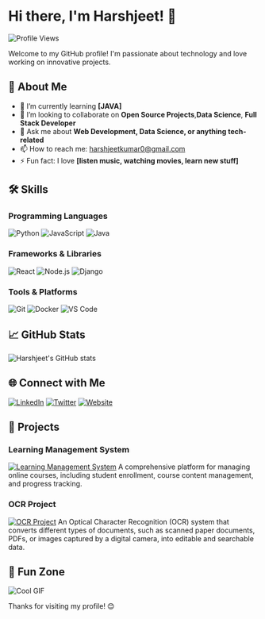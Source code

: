 # Hi there, I'm Harshjeet! 👋

![Profile Views](https://komarev.com/ghpvc/?username=Harshjeet&color=blue)

Welcome to my GitHub profile! I'm passionate about technology and love working on innovative projects. 

## 🚀 About Me

- 🌱 I’m currently learning **[JAVA]**
- 👯 I’m looking to collaborate on **Open Source Projects**,**Data Science**, **Full Stack Developer**
- 💬 Ask me about **Web Development, Data Science, or anything tech-related**
- 📫 How to reach me: [harshjeetkumar0@gmail.com](mailto:harshjeetkumar0@gmail.com)
- ⚡ Fun fact: I love **[listen music, watching movies, learn new stuff]**

## 🛠️ Skills

### Programming Languages
![Python](https://img.shields.io/badge/-Python-3776AB?logo=python&logoColor=white&style=for-the-badge)
![JavaScript](https://img.shields.io/badge/-JavaScript-F7DF1E?logo=javascript&logoColor=black&style=for-the-badge)
![Java](https://img.shields.io/badge/-Java-007396?logo=java&logoColor=white&style=for-the-badge)

### Frameworks & Libraries
![React](https://img.shields.io/badge/-React-61DAFB?logo=react&logoColor=black&style=for-the-badge)
![Node.js](https://img.shields.io/badge/-Node.js-339933?logo=node.js&logoColor=white&style=for-the-badge)
![Django](https://img.shields.io/badge/-Django-092E20?logo=django&logoColor=white&style=for-the-badge)

### Tools & Platforms
![Git](https://img.shields.io/badge/-Git-F05032?logo=git&logoColor=white&style=for-the-badge)
![Docker](https://img.shields.io/badge/-Docker-2496ED?logo=docker&logoColor=white&style=for-the-badge)
![VS Code](https://img.shields.io/badge/-VS%20Code-007ACC?logo=visual-studio-code&logoColor=white&style=for-the-badge)

## 📈 GitHub Stats

![Harshjeet's GitHub stats](https://github-readme-stats.vercel.app/api?username=Harshjeet&show_icons=true&theme=radical)

## 🌐 Connect with Me

[![LinkedIn](https://img.shields.io/badge/-LinkedIn-0A66C2?logo=linkedin&logoColor=white&style=for-the-badge)](https://www.linkedin.com/in/harshjeet)
[![Twitter](https://img.shields.io/badge/-Twitter-1DA1F2?logo=twitter&logoColor=white&style=for-the-badge)](https://twitter.com/harshjeet)
[![Website](https://img.shields.io/badge/-Website-FF7139?logo=firefox&logoColor=white&style=for-the-badge)](https://www.harshjeet.com)

## 💼 Projects

### Learning Management System
[![Learning Management System](https://img.shields.io/badge/-Learning%20Management%20System-000000?logo=github&logoColor=white&style=for-the-badge)](https://github.com/Harshjeet/learning_management_system)
A comprehensive platform for managing online courses, including student enrollment, course content management, and progress tracking.

### OCR Project
[![OCR Project](https://img.shields.io/badge/-OCR%20Project-000000?logo=github&logoColor=white&style=for-the-badge)](https://github.com/Harshjeet/OCR_project)
An Optical Character Recognition (OCR) system that converts different types of documents, such as scanned paper documents, PDFs, or images captured by a digital camera, into editable and searchable data.


## 🎨 Fun Zone

![Cool GIF](https://media.giphy.com/media/26ufdipQqU2lhNA4g/giphy.gif)

Thanks for visiting my profile! 😊
